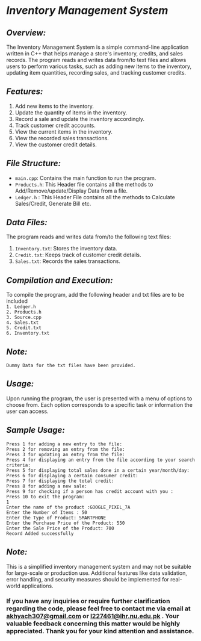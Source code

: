# *Inventory Management System*

## *Overview:*
The Inventory Management System is a simple command-line application written in C++ that helps manage a store's inventory, credits, and sales records. The program reads and writes data from/to text files and allows users to perform various tasks, such as adding new items to the inventory, updating item quantities, recording sales, and tracking customer credits.

## *Features:*
1. Add new items to the inventory.
2. Update the quantity of items in the inventory.
3. Record a sale and update the inventory accordingly.
4. Track customer credit accounts.
5. View the current items in the inventory.
6. View the recorded sales transactions.
7. View the customer credit details.

## *File Structure:*
- `main.cpp`: Contains the main function to run the program.
- `Products.h`: This Header file contains all the methods to Add/Remove/update/Display Data from a file.
- `Ledger.h` : This Header File contains all the methods to Calculate Sales/Credit, Generate Bill etc.

## *Data Files:*
The program reads and writes data from/to the following text files:
1. `Inventory.txt`: Stores the inventory data.
2. `Credit.txt`: Keeps track of customer credit details.
3. `Sales.txt`: Records the sales transactions.

## *Compilation and Execution:*
To compile the program, add the following header and txt files are to be included   
`1. Ledger.h`  
`2. Products.h`  
`3. Source.cpp`  
`4. Sales.txt`  
`5. Credit.txt`  
`6. Inventory.txt`  

## *Note:*

```
Dummy Data for the txt files have been provided.
```

## *Usage:*
Upon running the program, the user is presented with a menu of options to choose from. Each option corresponds to a specific task or information the user can access.

## *Sample Usage:*
```
Press 1 for adding a new entry to the file:
Press 2 for removing an entry from the file:
Press 3 for updating an entry from the file:
Press 4 for displaying an entry from the file according to your search criteria:
Press 5 for displaying total sales done in a certain year/month/day:
Press 6 for displaying a certain consumer credit:
Press 7 for displaying the total credit:
Press 8 for adding a new sale:
Press 9 for checking if a person has credit account with you :
Press 10 to exit the program:
1
Enter the name of the product :GOOGLE_PIXEL_7A
Enter the Number of Items : 50
Enter the Type of Product: SMARTPHONE
Enter the Purchase Price of the Product: 550
Enter the Sale Price of the Product: 700
Record Added successfully
```

## *Note:*
This is a simplified inventory management system and may not be suitable for large-scale or production use. Additional features like data validation, error handling, and security measures should be implemented for real-world applications.

### If you have any inquiries or require further clarification regarding the code, please feel free to contact me via email at akhyach307@gmail.com or l227461@lhr.nu.edu.pk . Your valuable feedback concerning this matter would be highly appreciated. Thank you for your kind attention and assistance.
